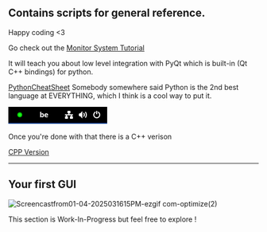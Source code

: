 ## Contains scripts for general reference. 

Happy coding <3

Go check out the [Monitor System Tutorial](https://github.com/h8d13/LSK---Linux-Starter-Kit/blob/main/scripts/monitorsystem.py)

It will teach you about low level integration with PyQt which is built-in (Qt C++ bindings) for python.


[PythonCheatSheet](https://github.com/h8d13/LSK---Linux-Starter-Kit/blob/main/scripts/examples/PythonCheatSheet.md)
Somebody somewhere said Python is the 2nd best language at EVERYTHING, which I think is a cool way to put it.

![SYSTEMONITOR](/media/capcapcap.PNG)

Once you're done with that there is a C++ verison 

[CPP Version](https://github.com/h8d13/LSK---Linux-Starter-Kit/tree/main/scripts/cppversion)

----

## Your first GUI 

![Screencastfrom01-04-2025031615PM-ezgif com-optimize(2)](https://github.com/user-attachments/assets/07bf075b-5ad4-44fc-a046-161fa1a5f850)

This section is Work-In-Progress but feel free to explore !
